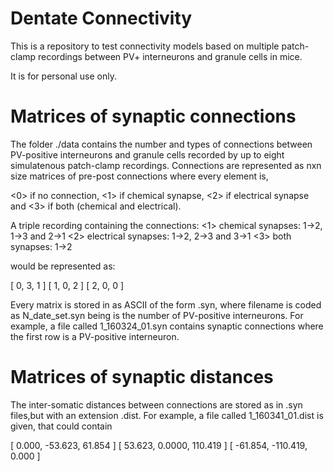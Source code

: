 # Dentate Connectivity

This is a repository to test connectivity models based on multiple
patch-clamp recordings between PV+ interneurons and granule cells in 
mice.

It is for personal use only. 


Matrices of synaptic connections
================================

The folder ./data contains the number and types of connections between
PV-positive interneurons and granule cells recorded by up to eight 
simulatenous patch-clamp recordings. Connections are represented as
nxn size matrices of pre-post connections where every element is,

<0> if no connection, 
<1> if chemical synapse, 
<2> if electrical synapse and 
<3> if both (chemical and electrical). 

A triple recording containing the connections:
<1> chemical synapses: 1->2, 1->3 and 2->1 
<2> electrical synapses: 1->2, 2->3 and 3->1 
<3> both synapses: 1->2

would be represented as:

[ 0, 3, 1 ]
[ 1, 0, 2 ]
[ 2, 0, 0 ]

Every matrix is stored in as ASCII of the form <filename>.syn, where
filename is coded as N_date_set.syn being <N> is the number of PV-positive
interneurons. For example, a file called 1_160324_01.syn contains
synaptic connections where the first row is a PV-positive interneuron.

Matrices of synaptic distances
==============================
The inter-somatic distances between connections are stored as in .syn files,but with an extension .dist. For example, a file called 1_160341_01.dist is given, that could contain

[   0.000, -53.623,  61.854 ]
[  53.623,  0.0000, 110.419 ]
[ -61.854, -110.419,  0.000 ]

